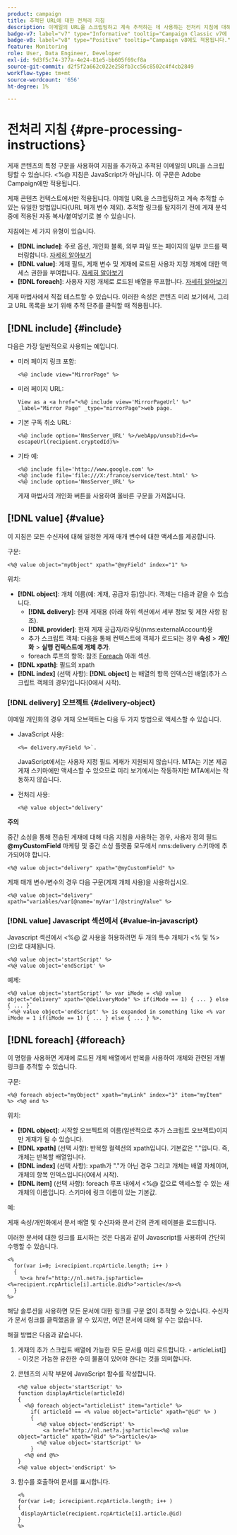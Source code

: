 ```yaml
---
product: campaign
title: 추적된 URL에 대한 전처리 지침
description: 이메일의 URL을 스크립팅하고 계속 추적하는 데 사용하는 전처리 지침에 대해 자세히 알아보십시오
badge-v7: label="v7" type="Informative" tooltip="Campaign Classic v7에 적용"
badge-v8: label="v8" type="Positive" tooltip="Campaign v8에도 적용됩니다."
feature: Monitoring
role: User, Data Engineer, Developer
exl-id: 9d3f5c74-377a-4e24-81e5-bb605f69cf8a
source-git-commit: d2f5f2a662c022e258fb3cc56c8502c4f4cb2849
workflow-type: tm+mt
source-wordcount: '656'
ht-degree: 1%

---
```


# 전처리 지침 {#pre-processing-instructions}

게재 콘텐츠의 특정 구문을 사용하여 지침을 추가하고 추적된 이메일의 URL을 스크립팅할 수 있습니다. &lt;%@ 지침은 JavaScript가 아닙니다. 이 구문은 Adobe Campaign에만 적용됩니다.

게재 콘텐츠 컨텍스트에서만 적용됩니다. 이메일 URL을 스크립팅하고 계속 추적할 수 있는 유일한 방법입니다(URL 매개 변수 제외). 추적할 링크를 탐지하기 전에 게재 분석 중에 적용된 자동 복사/붙여넣기로 볼 수 있습니다.

지침에는 세 가지 유형이 있습니다.

* **[!DNL include]**: 주로 옵션, 개인화 블록, 외부 파일 또는 페이지의 일부 코드를 팩터링합니다. [자세히 알아보기](#include)
* **[!DNL value]**: 게재 필드, 게재 변수 및 게재에 로드된 사용자 지정 개체에 대한 액세스 권한을 부여합니다. [자세히 알아보기](#value)
* **[!DNL foreach]**: 사용자 지정 개체로 로드된 배열을 루프합니다. [자세히 알아보기](#foreach)

게재 마법사에서 직접 테스트할 수 있습니다. 이러한 속성은 콘텐츠 미리 보기에서, 그리고 URL 목록을 보기 위해 추적 단추를 클릭할 때 적용됩니다.

## [!DNL include] {#include}

다음은 가장 일반적으로 사용되는 예입니다.

* 미러 페이지 링크 포함:

  ```
  <%@ include view="MirrorPage" %>  
  ```

* 미러 페이지 URL:

  ```
  View as a <a href="<%@ include view='MirrorPageUrl' %>" _label="Mirror Page" _type="mirrorPage">web page.
  ```

* 기본 구독 취소 URL:

  ```
  <%@ include option='NmsServer_URL' %>/webApp/unsub?id=<%= escapeUrl(recipient.cryptedId)%>
  ```

* 기타 예:

  ```
  <%@ include file='http://www.google.com' %>
  <%@ include file='file:///X:/france/service/test.html' %>
  <%@ include option='NmsServer_URL' %>
  ```

  게재 마법사의 개인화 버튼을 사용하여 올바른 구문을 가져옵니다.

## [!DNL value] {#value}

이 지침은 모든 수신자에 대해 일정한 게재 매개 변수에 대한 액세스를 제공합니다.

구문:

```
<%@ value object="myObject" xpath="@myField" index="1" %>
```

위치:

* **[!DNL object]**: 개체 이름(예: 게재, 공급자 등)입니다.
객체는 다음과 같을 수 있습니다.
   * **[!DNL delivery]**: 현재 게재용 (아래 하위 섹션에서 세부 정보 및 제한 사항 참조).
   * **[!DNL provider]**: 현재 게재 공급자/라우팅(nms:externalAccount)용
   * 추가 스크립트 객체: 다음을 통해 컨텍스트에 객체가 로드되는 경우 **속성** > **개인화** > **실행 컨텍스트에 개체 추가**.
   * foreach 루프의 항목: 참조 [Foreach](#foreach) 아래 섹션.
* **[!DNL xpath]**: 필드의 xpath
* **[!DNL index]** (선택 사항): **[!DNL object]** 는 배열의 항목 인덱스인 배열(추가 스크립트 객체의 경우)입니다(0에서 시작).

### [!DNL delivery] 오브젝트 {#delivery-object}

이메일 개인화의 경우 게재 오브젝트는 다음 두 가지 방법으로 액세스할 수 있습니다.

* JavaScript 사용:

  ```
  <%= delivery.myField %>`.
  ```

  JavaScript에서는 사용자 지정 필드 게재가 지원되지 않습니다. MTA는 기본 제공 게재 스키마에만 액세스할 수 있으므로 미리 보기에서는 작동하지만 MTA에서는 작동하지 않습니다.

* 전처리 사용:

  ```
  <%@ value object="delivery"
  ```


**주의**

중간 소싱을 통해 전송된 게재에 대해 다음 지침을 사용하는 경우, 사용자 정의 필드 **@myCustomField** 마케팅 및 중간 소싱 플랫폼 모두에서 nms:delivery 스키마에 추가되어야 합니다.

```
<%@ value object="delivery" xpath="@myCustomField" %>
```

게재 매개 변수/변수의 경우 다음 구문(게재 개체 사용)을 사용하십시오.

```
<%@ value object="delivery" xpath="variables/var[@name='myVar']/@stringValue" %>
```

### [!DNL value] Javascript 섹션에서 {#value-in-javascript}

Javascript 섹션에서 &lt;%@ 값 사용을 허용하려면 두 개의 특수 개체가 &lt;% 및 %>(으)로 대체됩니다.

```
<%@ value object='startScript' %>
<%@ value object='endScript' %>
```

예제:

```
<%@ value object='startScript' %> var iMode = <%@ value object="delivery" xpath="@deliveryMode" %> if(iMode == 1) { ... } else { ... }`
`<%@ value object='endScript' %> is expanded in something like <% var iMode = 1 if(iMode == 1) { ... } else { ... } %>.
```

## [!DNL foreach] {#foreach}

이 명령을 사용하면 게재에 로드된 개체 배열에서 반복을 사용하여 개체와 관련된 개별 링크를 추적할 수 있습니다.

구문:

```
<%@ foreach object="myObject" xpath="myLink" index="3" item="myItem" %> <%@ end %>
```

위치:

* **[!DNL object]**: 시작할 오브젝트의 이름(일반적으로 추가 스크립트 오브젝트)이지만 게재가 될 수 있습니다.
* **[!DNL xpath]** (선택 사항): 반복할 컬렉션의 xpath입니다. 기본값은 &quot;.&quot;입니다. 즉, 개체는 반복할 배열입니다.
* **[!DNL index]** (선택 사항): xpath가 &quot;.&quot;가 아닌 경우 그리고 개체는 배열 자체이며, 개체의 항목 인덱스입니다(0에서 시작).
* **[!DNL item]** (선택 사항): foreach 루프 내에서 &lt;%@ 값으로 액세스할 수 있는 새 개체의 이름입니다. 스키마에 링크 이름이 있는 기본값.

예:

게재 속성/개인화에서 문서 배열 및 수신자와 문서 간의 관계 테이블을 로드합니다.

이러한 문서에 대한 링크를 표시하는 것은 다음과 같이 Javascript를 사용하여 간단히 수행할 수 있습니다.

```
<%
  for(var i=0; i<recipient.rcpArticle.length; i++ )
  {
    %><a href="http://nl.net?a.jsp?article=<%=recipient.rcpArticle[i].article.@id%>">article</a><%
  }
%>
```

해당 솔루션을 사용하면 모든 문서에 대한 링크를 구분 없이 추적할 수 있습니다. 수신자가 문서 링크를 클릭했음을 알 수 있지만, 어떤 문서에 대해 알 수는 없습니다.

해결 방법은 다음과 같습니다.

1. 게재의 추가 스크립트 배열에 가능한 모든 문서를 미리 로드합니다. - articleList[] - 이것은 가능한 유한한 수의 물품이 있어야 한다는 것을 의미합니다.
1. 콘텐츠의 시작 부분에 JavaScript 함수를 작성합니다.

   ```
   <%@ value object='startScript' %>
   function displayArticle(articleId)
   {
     <%@ foreach object="articleList" item="article" %>
       if( articleId == <% value object="article" xpath="@id" %> ) 
       {
         <%@ value object='endScript' %>
           <a href="http://nl.net?a.jsp?article=<%@ value object="article" xpath="@id" %>">article</a>
         <%@ value object='startScript' %>
       } 
     <%@ end @%>
   }
   <%@ value object='endScript' %>
   ```

1. 함수를 호출하여 문서를 표시합니다.

   ```
   <%
   for(var i=0; i<recipient.rcpArticle.length; i++ )
   {
    displayArticle(recipient.rcpArticle[i].article.@id)
   }
   %>
   ```
